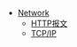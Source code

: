 * [Network](/notes/network/)
	* [HTTP报文](/notes/network/HTTP报文.md "HTTP报文")
	* [TCP/IP](/notes/network/TCP_IP.md "TCP/IP")

